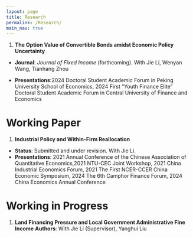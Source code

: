 ```yaml
---
layout: page
title: Research
permalink: /Research/
main_nav: true
---
```


1.  **The Option Value of Convertible Bonds amidst Economic Policy Uncertainty** 
  - **Journal**: *Journal of Fixed Income* (forthcoming). With Jie Li, Wenyan Wang, Tianhang Zhou

  - **Presentations**:2024 Doctoral Student Academic Forum in Peking University School of Economics, 2024 First “Youth Finance Elite” Doctoral Student Academic Forum in Central University of Finance and Economics

# Working Paper
1.  **Industrial Policy and Within-Firm Reallocation**
  * **Status**: Submitted and under revision. With Jie Li.
  * **Presentations**: 2021 Annual Conference of the Chinese Association of Quantitative Economics,2021 NTU-CEC Joint Workshop, 2021 China Industrial Economics Forum, 2021 The First NCER-CCER China Economic Symposium, 2024 The 6th Camphor Finance Forum, 2024 China Economics Annual Conference

# Working in Progress
1.  **Land Financing Pressure and Local Government Administrative Fine Income**
  **Authors**: With Jie Li (Supervisor), Yanghui Liu



